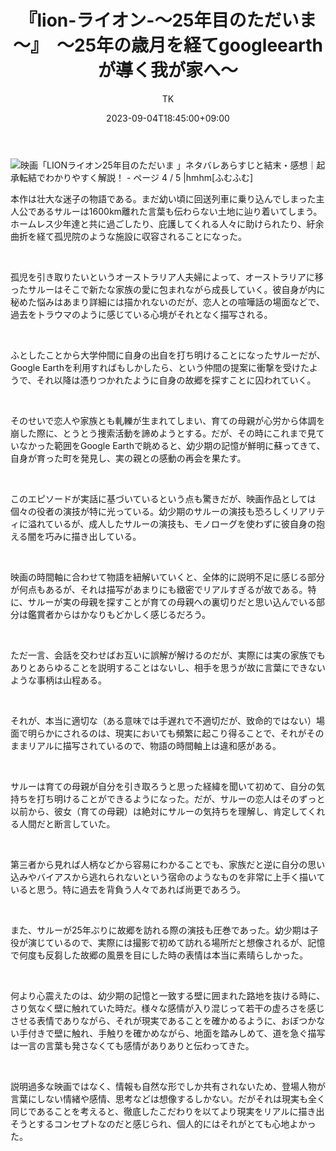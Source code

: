 ﻿---
layout: post

title: 『lion-ライオン-～25年目のただいま～』　～25年の歳月を経てgoogleearthが導く我が家へ～
author: TK
date: 2023-09-04T18:45:00+09:00
comments: true
categories: Movie
---




<p><img alt="映画「LIONライオン25年目のただいま 」ネタバレあらすじと結末・感想｜起承転結でわかりやすく解説！ - ページ 4 / 5 |hmhm[ふむふむ]" src="https://th.bing.com/th/id/OIP.zgmlbk1RWZQkty-ttXRBzQHaKd?pid=ImgDet&amp;rs=1" /></p>

<p>本作は壮大な迷子の物語である。まだ幼い頃に回送列車に乗り込んでしまった主人公であるサルーは1600km離れた言葉も伝わらない土地に辿り着いてしまう。ホームレス少年達と共に過ごしたり、庇護してくれる人々に助けられたり、紆余曲折を経て孤児院のような施設に収容されることになった。</p>

<p>&nbsp;</p>

<p>孤児を引き取りたいというオーストラリア人夫婦によって、オーストラリアに移ったサルーはそこで新たな家族の愛に包まれながら成長していく。彼自身が内に秘めた悩みはあまり詳細には描かれないのだが、恋人との喧嘩話の場面などで、過去をトラウマのように感じている心境がそれとなく描写される。</p>

<p>&nbsp;</p>

<p>ふとしたことから大学仲間に自身の出自を打ち明けることになったサルーだが、Google Earthを利用すればもしかしたら、という仲間の提案に衝撃を受けたようで、それ以降は憑りつかれたように自身の故郷を探すことに囚われていく。</p>

<p>&nbsp;</p>

<p>そのせいで恋人や家族とも軋轢が生まれてしまい、育ての母親が心労から体調を崩した際に、とうとう捜索活動を諦めようとする。だが、その時にこれまで見ていなかった範囲をGoogle Earthで眺めると、幼少期の記憶が鮮明に蘇ってきて、自身が育った町を発見し、実の親との感動の再会を果たす。</p>

<p>&nbsp;</p>

<p>このエピソードが実話に基づいているという点も驚きだが、映画作品としては個々の役者の演技が特に光っている。幼少期のサルーの演技も恐ろしくリアリティに溢れているが、成人したサルーの演技も、モノローグを使わずに彼自身の抱える闇を巧みに描き出している。</p>

<p>&nbsp;</p>

<p>映画の時間軸に合わせて物語を紐解いていくと、全体的に説明不足に感じる部分が何点もあるが、それは描写があまりにも緻密でリアルすぎるが故である。特に、サルーが実の母親を探すことが育ての母親への裏切りだと思い込んでいる部分は鑑賞者からはかなりもどかしく感じるだろう。</p>

<p>&nbsp;</p>

<p>ただ一言、会話を交わせばお互いに誤解が解けるのだが、実際には実の家族でもありとあらゆることを説明することはないし、相手を思うが故に言葉にできないような事柄は山程ある。</p>

<p>&nbsp;</p>

<p>それが、本当に適切な（ある意味では手遅れで不適切だが、致命的ではない）場面で明らかにされるのは、現実においても頻繁に起こり得ることで、それがそのままリアルに描写されているので、物語の時間軸上は違和感がある。</p>

<p>&nbsp;</p>

<p>サルーは育ての母親が自分を引き取ろうと思った経緯を聞いて初めて、自分の気持ちを打ち明けることができるようになった。だが、サルーの恋人はそのずっと以前から、彼女（育ての母親）は絶対にサルーの気持ちを理解し、肯定してくれる人間だと断言していた。</p>

<p>&nbsp;</p>

<p>第三者から見れば人柄などから容易にわかることでも、家族だと逆に自分の思い込みやバイアスから逃れられないという宿命のようなものを非常に上手く描いていると思う。特に過去を背負う人々であれば尚更であろう。</p>

<p>&nbsp;</p>

<p>また、サルーが25年ぶりに故郷を訪れる際の演技も圧巻であった。幼少期は子役が演じているので、実際には撮影で初めて訪れる場所だと想像されるが、記憶で何度も反芻した故郷の風景を目にした時の表情は本当に素晴らしかった。</p>

<p>&nbsp;</p>

<p>何より心震えたのは、幼少期の記憶と一致する壁に囲まれた路地を抜ける時に、さり気なく壁に触れていた時だ。様々な感情が入り混じって若干の虚ろさを感じさせる表情でありながら、それが現実であることを確かめるように、おぼつかない手付きで壁に触れ、手触りを確かめながら、地面を踏みしめて、道を急ぐ描写は一言の言葉も発さなくても感情がありありと伝わってきた。</p>

<p>&nbsp;</p>

<p>説明過多な映画ではなく、情報も自然な形でしか共有されないため、登場人物が言葉にしない情緒や感情、思考などは想像するしかない。だがそれは現実も全く同じであることを考えると、徹底したこだわりを以てより現実をリアルに描き出そうとするコンセプトなのだと感じられ、個人的にはそれがとても心地よかった。</p>
